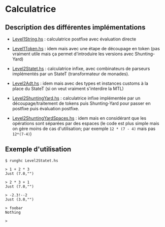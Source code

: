 # Calculatrice

## Description des différentes implémentations

- [Level1String.hs](Level1String.hs) : calculatrice postfixe avec évaluation
  directe

- [Level1Token.hs](Level1Token.hs) : idem mais avec une étape de découpage en
  token (pas vraiment utile mais ça permet d'introduire les versions avec
  Shunting-Yard)

- [Level2Statet.hs](Level2Statet.hs) : calculatrice infixe, avec combinateurs
  de parseurs implémentés par un StateT (transformateur de monades).

- [Level2Adt.hs](Level2Adt.hs) : idem mais avec des types et instances customs
  à la place du StateT (si on veut vraiment s'interdire la MTL)

- [Level2ShuntingYard.hs](Level2ShuntingYard.hs) : calculatrice infixe
  implémentée par un découpage/traitement de tokens puis Shunting-Yard pour
  passer en postfixe puis évaluation postfixe.

- [Level2ShuntingYardSpaces.hs](Level2ShuntingYardSpaces.hs) : idem mais en
  considérant que les opérations sont séparées par des espaces (le code est
  plus simple mais on gère moins de cas d'utilisation; par exemple `12 * (7 -
  4)` mais pas `12*(7-4)`)

## Exemple d'utilisation

```
$ runghc Level2Statet.hs 

> 1 + 2 * 3
Just (7.0,"")

> 2 * 3 + 1
Just (7.0,"")

> -2.3!--2
Just (3.0,"")

> foobar
Nothing

> 
```

